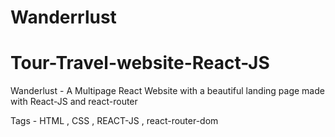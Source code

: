 # Wanderrlust
# Tour-Travel-website-React-JS
Wanderlust - A Multipage React Website with a beautiful landing page made with React-JS and react-router

Tags - HTML , CSS , REACT-JS , react-router-dom
